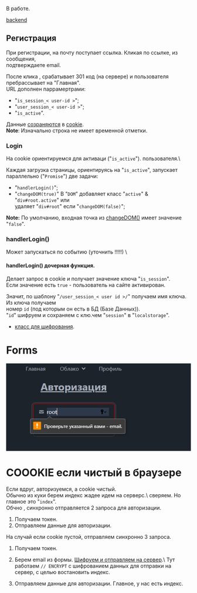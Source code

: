 В работе.

[backend](https://github.com/Tryd0g0lik/cloud)
## Регистрация
При регистрации, на почту поступает ссылка. Кликая по ссылке, из сообщения, \
подтверждаете email.

После клика , срабатывает 301 код (на сервере) и пользователя пребрассывает на "Главная".\
URL дополнен паррамертрами:
- "`is_session_< user-id >`";
- "`user_session_< user-id >`";
- "`is_active`".

Данные [созраняются](src\components\NavbarTop\index.tsx) в [cookie](src\services\cookieServices.ts).\
**Note**: Изначально строка не имеет временной отметки.

### Login
На cookie ориентируемся для активаци ("`is_active`"). пользователя.\

Каждая загрузка страницы, ориентируясь на "`is_active`", запускает \
параллельно ("`Promise`") две задачи:
 - "`handlerLogin()`";
 - "`changeDOM(true)`" В "`DOM`" добавляет класс "`active`" & "`div#root.active`" или \
 удаляет "`div#root`" если  "`changeDOM(false)`";

**Note:** По умолчанию, входная точка из [changeDOM()](src\services\scripts.ts) имеет значение "`false`".

### handlerLogin()
Может запускаться по событию (уточнить !!!!!) \

#### handlerLogin() дочерная функция.
Делает запрос в cookie и получает значение ключа "`is_session`".\
Если значение есть `true` - пользователь на сайте активирован.

Значит, по шаблону "`/user_session_< user id >/`" получаем имя ключа. Из ключа получаем \
номер `id` (под которым он есть в БД (Базе Данных)).\
"`id`" шифруем и сохраняем с клю.чем "`session`" в "`localstorage`".

- [класс для шифрования](src\services\encrypts.ts).

# Forms
![medssage](/img/errorMessingForm.png)

# COOOKIE если чистый в браузере
Если вдруг, авторизуемся, а cookie чистый.\
Обычно из куки берем индекс жадее идем на серверс.\ 
сверяем. Но главное это "`index`". \
Обчно , синхронно отправляется 2 запроса для авторизации.
1. Получаем токен.
2. Отправляем данные для авторизации.

На случай если cookie пустой, отправляем синхронно 3 запроса.  
1. Получаем токен.
2. Берем email из формы. [Шифруем и отправляем на сервер](src\services\request\loginout.ts).\ Тут работаем `// ENCRYPT` с шифрованием данных для отправки на сервер, с целью востановить индекс. 

3. Отправляем данные для авторизации. Главное, у нас есть индекс.








